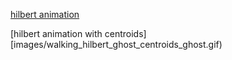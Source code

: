 


[hilbert animation](images/walking_hilbert.gif)

[hilbert animation with centroids][images/walking_hilbert_ghost_centroids_ghost.gif)
